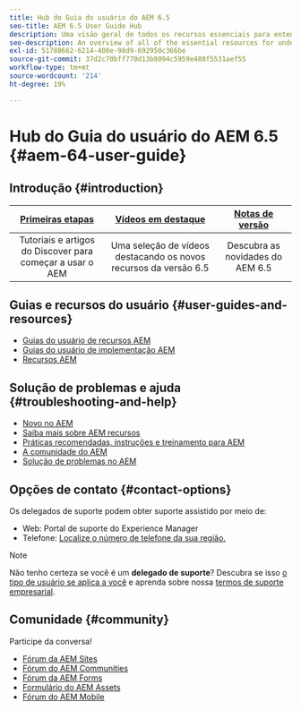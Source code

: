 ```yaml
---
title: Hub do Guia do usuário do AEM 6.5
seo-title: AEM 6.5 User Guide Hub
description: Uma visão geral de todos os recursos essenciais para entender, instalar, gerenciar e usar o AEM 6.5
seo-description: An overview of all of the essential resources for understanding, installing, managing, and using AEM 6.5
exl-id: 51788662-6214-408e-98d9-692950c366be
source-git-commit: 37d2c70bff770d13b8094c5959e488f5531aef55
workflow-type: tm+mt
source-wordcount: '214'
ht-degree: 19%

---
```


# Hub do Guia do usuário do AEM 6.5 {#aem-64-user-guide}

## Introdução {#introduction}

| [Primeiras etapas](https://experienceleague.adobe.com/docs/experience-manager-cloud-service/overview/home.html?lang=pt-BR) | [Vídeos em destaque](https://helpx.adobe.com/experience-manager/kt/index/aem-6-5-videos.html) | [Notas de versão](https://helpx.adobe.com/experience-manager/6-5/release-notes.html) |
|:-:|:-:|:-:|
| Tutoriais e artigos do Discover para começar a usar o AEM | Uma seleção de vídeos destacando os novos recursos da versão 6.5 | Descubra as novidades do AEM 6.5 |

## Guias e recursos do usuário {#user-guides-and-resources}

* [Guias do usuário de recursos AEM](capabilities.md)
* [Guias do usuário de implementação AEM](implementation.md)
* [Recursos AEM](resources.md)

## Solução de problemas e ajuda {#troubleshooting-and-help}

* [Novo no AEM](new.md)
* [Saiba mais sobre AEM recursos](learn.md)
* [Práticas recomendadas, instruções e treinamento para AEM](best-practice.md)
* [A comunidade do AEM](community.md)
* [Solução de problemas no AEM](troubleshooting.md)

## Opções de contato {#contact-options}

Os delegados de suporte podem obter suporte assistido por meio de:

* Web: Portal de suporte do Experience Manager
* Telefone: [Localize o número de telefone da sua região.](https://helpx.adobe.com/contact/dma-external/DMACustomeCareRegionalPhoneNumbers.html)

>[!NOTE]
>
>Não tenho certeza se você é um **delegado de suporte**? Descubra se isso [o tipo de usuário se aplica a você](https://helpx.adobe.com/experience-cloud/supported-users.html) e aprenda sobre nossa [termos de suporte empresarial](https://helpx.adobe.com/support/programs/enterprise-support-terms.html).

## Comunidade {#community}

Participe da conversa!

* [Fórum da AEM Sites](https://help-forums.adobe.com/content/adobeforums/en/experience-manager-forum/adobe-experience-manager.html)
* [Fórum do AEM Communities](https://help-forums.adobe.com/content/adobeforums/en/experience-manager-forum/aem-communities.html)
* [Fórum da AEM Forms](https://help-forums.adobe.com/content/adobeforums/en/experience-manager-forum/aem-forms.html)
* [Formulário do AEM Assets](https://help-forums.adobe.com/content/adobeforums/en/experience-manager-forum/aem-assets.html)
* [Fórum do AEM Mobile](https://forums.adobe.com/community/experiencemanagermobile)
